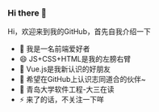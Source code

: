 ### Hi there 👋

<!--
**suilfly/suilfly** is a ✨ _special_ ✨ repository because its `README.md` (this file) appears on your GitHub profile.

-->
Hi，欢迎来到我的GitHub，首先自我介绍一下

 - 🌱 我是一名前端爱好者
 - 😄 JS+CSS+HTML是我的左膀右臂
 - 👯 Vue.js是我新认识的好朋友
 - 👯 希望在GitHub上认识志同道合的伙伴~                            
 - 💬 青岛大学软件工程-大三在读
 - ⚡ 来了的话，不关注一下咩          


